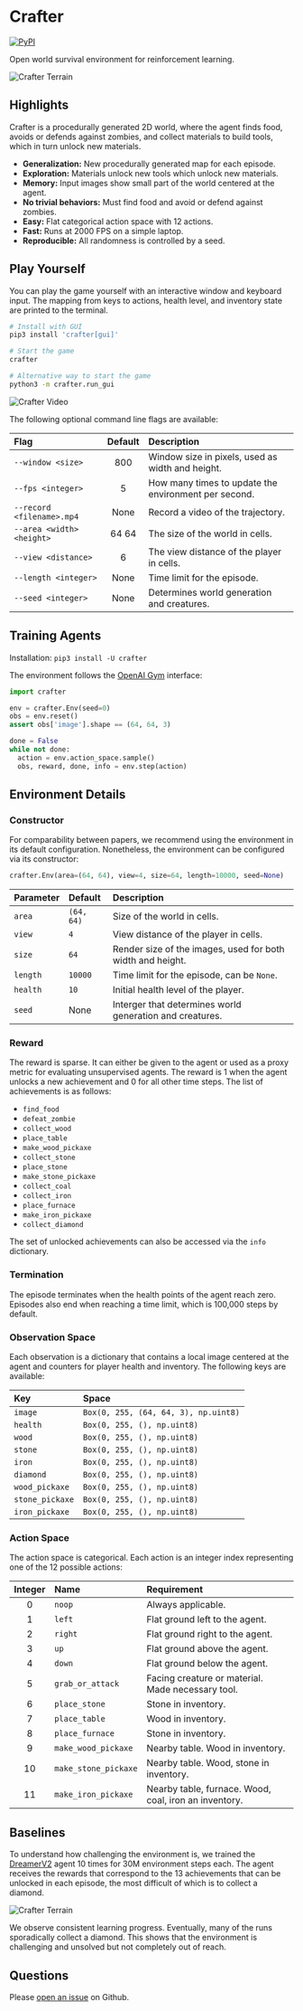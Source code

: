 # Crafter

[![PyPI](https://img.shields.io/pypi/v/crafter.svg)](https://pypi.python.org/pypi/crafter/#history)

Open world survival environment for reinforcement learning.

![Crafter Terrain](https://github.com/danijar/crafter/raw/main/media/terrain.png)

## Highlights

Crafter is a procedurally generated 2D world, where the agent finds food,
avoids or defends against zombies, and collect materials to build tools, which
in turn unlock new materials.

- **Generalization:** New procedurally generated map for each episode.
- **Exploration:** Materials unlock new tools which unlock new materials.
- **Memory:** Input images show small part of the world centered at the agent.
- **No trivial behaviors:** Must find food and avoid or defend against zombies.
- **Easy:** Flat categorical action space with 12 actions.
- **Fast:** Runs at 2000 FPS on a simple laptop.
- **Reproducible:** All randomness is controlled by a seed.

## Play Yourself

You can play the game yourself with an interactive window and keyboard input.
The mapping from keys to actions, health level, and inventory state are printed
to the terminal.

```sh
# Install with GUI
pip3 install 'crafter[gui]'

# Start the game
crafter

# Alternative way to start the game
python3 -m crafter.run_gui
```

![Crafter Video](https://github.com/danijar/crafter/raw/main/media/video.gif)

The following optional command line flags are available:

| Flag | Default | Description |
| :--- | :-----: | :---------- |
| `--window <size>` | 800 | Window size in pixels, used as width and height. |
| `--fps <integer>` | 5 | How many times to update the environment per second. |
| `--record <filename>.mp4` | None | Record a video of the trajectory. |
| `--area <width> <height>` | 64 64 | The size of the world in cells. |
| `--view <distance>` | 6 | The view distance of the player in cells. |
| `--length <integer>` | None | Time limit for the episode. |
| `--seed <integer>` | None | Determines world generation and creatures. |

## Training Agents

Installation: `pip3 install -U crafter`

The environment follows the [OpenAI Gym][gym] interface:

```py
import crafter

env = crafter.Env(seed=0)
obs = env.reset()
assert obs['image'].shape == (64, 64, 3)

done = False
while not done:
  action = env.action_space.sample()
  obs, reward, done, info = env.step(action)
```

[gym]: https://github.com/openai/gym

## Environment Details

### Constructor

For comparability between papers, we recommend using the environment in its
default configuration. Nonetheless, the environment can be configured via its
constructor:

```py
crafter.Env(area=(64, 64), view=4, size=64, length=10000, seed=None)
```

| Parameter | Default | Description |
| :-------- | :------ | :---------- |
| `area` | `(64, 64)` | Size of the world in cells. |
| `view` | `4` | View distance of the player in cells. |
| `size` | `64` | Render size of the images, used for both width and height. |
| `length` | `10000` | Time limit for the episode, can be `None`. |
| `health` | `10` | Initial health level of the player. |
| `seed` | None | Interger that determines world generation and creatures. |

### Reward

The reward is sparse. It can either be given to the agent or used as a proxy
metric for evaluating unsupervised agents. The reward is 1 when the agent
unlocks a new achievement and 0 for all other time steps. The list of
achievements is as follows:

- `find_food`
- `defeat_zombie`
- `collect_wood`
- `place_table`
- `make_wood_pickaxe`
- `collect_stone`
- `place_stone`
- `make_stone_pickaxe`
- `collect_coal`
- `collect_iron`
- `place_furnace`
- `make_iron_pickaxe`
- `collect_diamond`

The set of unlocked achievements can also be accessed via the `info`
dictionary.

### Termination

The episode terminates when the health points of the agent reach zero. Episodes
also end when reaching a time limit, which is 100,000 steps by default.

### Observation Space

Each observation is a dictionary that contains a local image centered at the
agent and counters for player health and inventory. The following keys are
available:

| Key | Space |
| :-- | :---- |
| `image` | `Box(0, 255, (64, 64, 3), np.uint8)` |
| `health` | `Box(0, 255, (), np.uint8)` |
| `wood` | `Box(0, 255, (), np.uint8)` |
| `stone` | `Box(0, 255, (), np.uint8)` |
| `iron` | `Box(0, 255, (), np.uint8)` |
| `diamond` | `Box(0, 255, (), np.uint8)` |
| `wood_pickaxe` | `Box(0, 255, (), np.uint8)` |
| `stone_pickaxe` | `Box(0, 255, (), np.uint8)` |
| `iron_pickaxe` | `Box(0, 255, (), np.uint8)` |

### Action Space

The action space is categorical. Each action is an integer index representing
one of the 12 possible actions:

| Integer | Name | Requirement |
| :-----: | :--- | :---------- |
| 0 | `noop` | Always applicable. |
| 1 | `left` | Flat ground left to the agent. |
| 2 | `right` | Flat ground right to the agent. |
| 3 | `up` | Flat ground above the agent. |
| 4 | `down` | Flat ground below the agent. |
| 5 | `grab_or_attack` | Facing creature or material. Made necessary tool. |
| 6 | `place_stone` | Stone in inventory. |
| 7 | `place_table` | Wood in inventory. |
| 8 | `place_furnace` | Stone in inventory. |
| 9 | `make_wood_pickaxe` | Nearby table. Wood in inventory. |
| 10 | `make_stone_pickaxe` | Nearby table. Wood, stone in inventory. |
| 11 | `make_iron_pickaxe` | Nearby table, furnace. Wood, coal, iron an inventory. |

## Baselines

To understand how challenging the environment is, we trained the
[DreamerV2][dreamerv2] agent 10 times for 30M environment steps each. The agent
receives the rewards that correspond to the 13 achievements that can be
unlocked in each episode, the most difficult of which is to collect a diamond.

![Crafter Terrain](https://github.com/danijar/crafter/raw/main/media/dreamerv2.png)

We observe consistent learning progress. Eventually, many of the runs
sporadically collect a diamond. This shows that the environment is challenging
and unsolved but not completely out of reach.

[dreamerv2]: https://github.com/danijar/dreamerv2

## Questions

Please [open an issue][issues] on Github.

[issues]: https://github.com/danijar/crafter/issues
